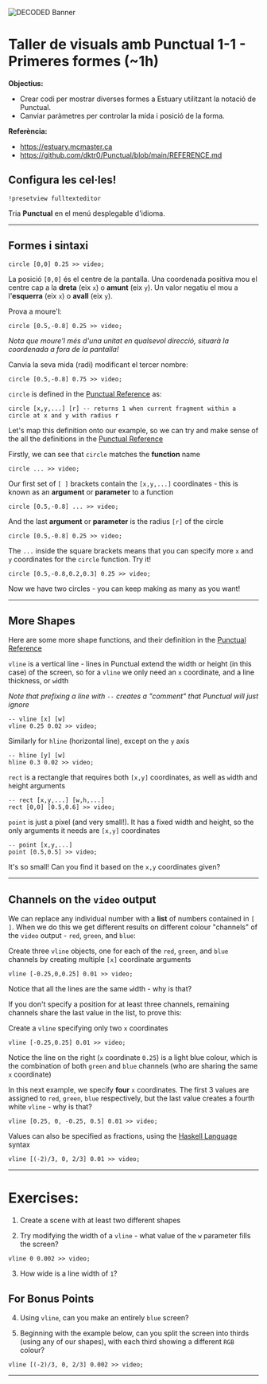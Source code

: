 ![DECODED Banner](images/banner_punctual.png)

# Taller de visuals amb Punctual 1-1 - Primeres formes (~1h)

**Objectius:**
 - Crear codi per mostrar diverses formes a Estuary utilitzant la notació de Punctual.
 - Canviar paràmetres per controlar la mida i posició de la forma.

**Referència:**
 - https://estuary.mcmaster.ca
 - https://github.com/dktr0/Punctual/blob/main/REFERENCE.md

## Configura les cel·les!

```
!presetview fulltexteditor
```

Tria **Punctual** en el menú desplegable d'idioma.

---

## Formes i sintaxi

```
circle [0,0] 0.25 >> video;
```
La posició `[0,0]` és el centre de la pantalla. Una coordenada positiva mou el centre cap a la **dreta** (eix `x`) o **amunt** (eix `y`). Un valor negatiu el mou a l'**esquerra** (eix `x`) o **avall** (eix `y`).

Prova a moure'l:
```
circle [0.5,-0.8] 0.25 >> video;
```
*Nota que moure'l més d'una unitat en qualsevol direcció, situarà la coordenada a fora de la pantalla!*

Canvia la seva mida (radi) modificant el tercer nombre:
```
circle [0.5,-0.8] 0.75 >> video;
```

`circle` is defined in the [Punctual Reference](https://github.com/dktr0/Punctual/blob/main/REFERENCE.md) as:
```
circle [x,y,...] [r] -- returns 1 when current fragment within a circle at x and y with radius r
```

Let's map this definition onto our example, so we can try and make sense of the all the definitions in the [Punctual Reference](https://github.com/dktr0/Punctual/blob/main/REFERENCE.md)

Firstly, we can see that `circle` matches the **function** name
```
circle ... >> video;
```

Our first set of `[ ]` brackets contain the `[x,y,...]` coordinates - this is known as an **argument** or **parameter** to a function

```
circle [0.5,-0.8] ... >> video;
```

And the last **argument** or **parameter** is the radius `[r]` of the circle

```
circle [0.5,-0.8] 0.25 >> video;
```

The `...` inside the square brackets means that you can specify more `x` and `y` coordinates for the `circle` function. Try it!
```
circle [0.5,-0.8,0.2,0.3] 0.25 >> video;
```
Now we have two circles - you can keep making as many as you want!

---

## More Shapes

Here are some more shape functions, and their definition in the [Punctual Reference](https://github.com/dktr0/Punctual/blob/main/REFERENCE.md)

`vline` is a vertical line - lines in Punctual extend the width or height (in this case) of the screen, so for a `vline` we only need an `x` coordinate, and a line thickness, or `w`idth

*Note that prefixing a line with `--` creates a "comment" that Punctual will just ignore*

```
-- vline [x] [w]
vline 0.25 0.02 >> video;
```

Similarly for `hline` (horizontal line), except on the `y` axis
```
-- hline [y] [w]
hline 0.3 0.02 >> video;
```

`rect` is a rectangle that requires both `[x,y]` coordinates, as well as `w`idth and `h`eight arguments
```
-- rect [x,y,...] [w,h,...]
rect [0,0] [0.5,0.6] >> video;
```

`point` is just a pixel (and very small!). It has a fixed width and height, so the only arguments it needs are `[x,y]` coordinates
```
-- point [x,y,...]
point [0.5,0.5] >> video;
```
It's so small! Can you find it based on the `x,y` coordinates given?

---

## Channels on the `video` output

We can replace any individual number with a **list** of numbers contained in `[ ]`. When we do this we get different results on different colour "channels" of the `video` output - `red`, `green`, and `blue`:

Create three `vline` objects, one for each of the `red`, `green`, and `blue` channels by creating multiple `[x]` coordinate arguments
```
vline [-0.25,0,0.25] 0.01 >> video;
```

Notice that all the lines are the same `w`idth - why is that?

If you don't specify a position for at least three channels, remaining channels share the last value in the list, to prove this:

Create a `vline` specifying only two `x` coordinates
```
vline [-0.25,0.25] 0.01 >> video;
```

Notice the line on the right (`x` coordinate `0.25`) is a light blue colour, which is the combination of both `green` and `blue` channels (who are sharing the same `x` coordinate)

In this next example, we specify **four** `x` coordinates. The first 3 values are assigned to `red`, `green`, `blue` respectively, but the last value creates a fourth white `vline` - why is that?

```
vline [0.25, 0, -0.25, 0.5] 0.01 >> video;
```

Values can also be specified as fractions, using the [Haskell Language](https://www.haskell.org/) syntax

```
vline [(-2)/3, 0, 2/3] 0.01 >> video;
```
---

# Exercises:

1. Create a scene with at least two different shapes

2. Try modifying the width of a `vline` - what value of the `w` parameter fills the screen?
```
vline 0 0.002 >> video;
```

3. How wide is a line width of `1`?

## For Bonus Points

4. Using `vline`, can you make an entirely `blue` screen?

5. Beginning with the example below, can you split the screen into thirds (using any of our shapes), with each third showing a different `RGB` colour?

```
vline [(-2)/3, 0, 2/3] 0.002 >> video;
```

---
